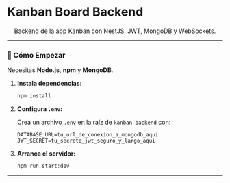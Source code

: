 

# Kanban Board Backend

<p align="center">
  Backend de la app Kanban con NestJS, JWT, MongoDB y WebSockets.
</p>

---

### 🚀 Cómo Empezar

Necesitas **Node.js**, **npm** y **MongoDB**.

1.  **Instala dependencias:**

    ```bash
    npm install
    ```

2.  **Configura `.env`:**

    Crea un archivo `.env` en la raíz de `kanban-backend` con:
    ```env
    DATABASE_URL=tu_url_de_conexion_a_mongodb_aqui
    JWT_SECRET=tu_secreto_jwt_seguro_y_largo_aqui
    ```

3.  **Arranca el servidor:**

    ```bash
    npm run start:dev
    ```

---
